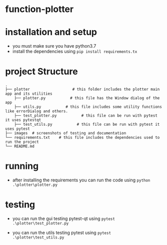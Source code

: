 # function-plotter

# installation and setup
* you must make sure you have python3.7
* install the dependencies using `pip install requirements.tx`

# project Structure
    .
    ├── plotter                   # this folder includes the plotter main app and its utilities
        ├── plotter.py           # this file has the Window dialog of the app
        ├── utils.py           # this file includes some utility functions like errorDialog and others.
        ├── test_plotter.py           # this file can be run with pytest it uses pytestqt
        ├── test_utils.py           # this file can be run with pytest it uses pytest
    ├── images  # screenshots of testing and documentation
    └── requirements.txt    # this file includes the dependencies used to run the project
    └── README.md


# running
* after installing the requirements you can run the code using `python .\plotter\plotter.py`
# testing
* you can run the gui testing pytest-qt using `pytest  .\plotter\test_plotter.py`

* you can run the utils testing pytest using `pytest .\plotter\test_utils.py`